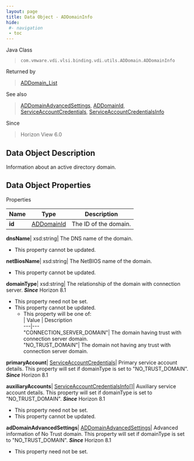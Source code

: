 ```yaml
---
layout: page
title: Data Object - ADDomainInfo
hide:
 #- navigation
 - toc
---
```






Java Class  
> `com.vmware.vdi.vlsi.binding.vdi.utils.ADDomain.ADDomainInfo`

Returned by  
> [ADDomain_List](vdi.utils.ADDomain.md#list)

See also  
> [ADDomainAdvancedSettings](vdi.utils.ADDomain.ADDomainAdvancedSettings.md), [ADDomainId](vdi.entity.ADDomainId.md), [ServiceAccountCredentials](vdi.utils.ADDomain.ServiceAccountCredentials.md), [ServiceAccountCredentialsInfo](vdi.utils.ADDomain.ServiceAccountCredentialsInfo.md)

Since  
> Horizon View 6.0


## Data Object Description 

Information about an active directory domain. 

## Data Object Properties

Properties

Name |  Type |  Description   
---|---|---  
**id**| [ADDomainId](vdi.entity.ADDomainId.md)|  The ID of the domain.   
  
**dnsName**|  xsd:string|  The DNS name of the domain.   


* This property cannot be updated.

  
**netBiosName**|  xsd:string|  The NetBIOS name of the domain.   


* This property cannot be updated.

  
**domainType**|  xsd:string|  The relationship of the domain with connection server.  **_Since_** Horizon 8.1  


* This property need not be set.
* This property cannot be updated.
  * This property will be one of:  
|  Value |  Description   
---|---  
"CONNECTION_SERVER_DOMAIN"| The domain having trust with connection server domain.  
"NO_TRUST_DOMAIN"| The domain not having any trust with connection server domain.  

  
**primaryAccount**| [ServiceAccountCredentials](vdi.utils.ADDomain.ServiceAccountCredentials.md)|  Primary service account details. This property will set if domainType is set to "NO_TRUST_DOMAIN".  **_Since_** Horizon 8.1  
  
**auxiliaryAccounts**| [ServiceAccountCredentialsInfo[]](vdi.utils.ADDomain.ServiceAccountCredentialsInfo.md)|  Auxiliary service account details. This property will set if domainType is set to "NO_TRUST_DOMAIN".  **_Since_** Horizon 8.1  


* This property need not be set.
* This property cannot be updated.

  
**adDomainAdvancedSettings**| [ADDomainAdvancedSettings](vdi.utils.ADDomain.ADDomainAdvancedSettings.md)|  Advanced information of No Trust domain. This property will set if domainType is set to "NO_TRUST_DOMAIN".  **_Since_** Horizon 8.1  


* This property need not be set.

  
  
  
 
  
  
